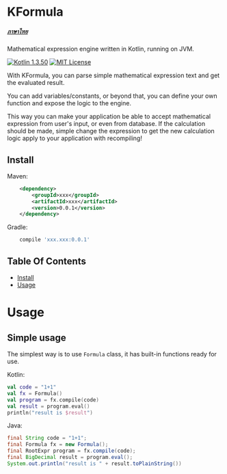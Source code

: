 KFormula
==========
##### [ภาษาไทย](README-th.md)

Mathematical expression engine written in Kotlin, running on JVM. 

[![Kotlin 1.3.50](https://img.shields.io/badge/kotlin-1.3.50-blue)](http://kotlinlang.org)
[![MIT License](https://img.shields.io/github/license/vittee/kformula)](https://github.com/vittee/kformula/blob/master/LICENSE)


With KFormula, you can parse simple mathematical expression text and get the evaluated result.

You can add variables/constants, or beyond that, you can define your own function and expose the logic to the engine.

This way you can make your application be able to accept mathematical expression from user's input, or even from database. If the calculation should be made, simple change the expression to get the new calculation logic apply to your application with recompiling!

Install
-------

Maven:
```xml
    <dependency>
    	<groupId>xxx</groupId>
    	<artifactId>xxx</artifactId>
    	<version>0.0.1</version>
    </dependency>
```

Gradle:
```groovy
    compile 'xxx.xxx:0.0.1'
```

Table Of Contents
-----------------
  * [Install](#install)  
  * [Usage](#usage)

Usage
=====

Simple usage
-------------
The simplest way is to use `Formula` class, it has built-in functions ready for use.

Kotlin:
```kotlin
val code = "1+1"
val fx = Formula()
val program = fx.compile(code)
val result = program.eval()
println("result is $result")
```

Java:
```java
final String code = "1+1";
final Formula fx = new Formula();
final RootExpr program = fx.compile(code);
final BigDecimal result = program.eval();
System.out.println("result is " + result.toPlainString())
```

